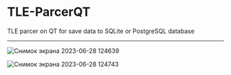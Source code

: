 # TLE-ParcerQT
TLE parcer on QT for save data to SQLite or PostgreSQL database

-----------------------------------------


![Снимок экрана 2023-06-28 124639](https://github.com/vakarianplay/TLE-ParcerQT/assets/20814332/c09c6272-24f3-41eb-a64e-e4a1edbd69e1)

![Снимок экрана 2023-06-28 124743](https://github.com/vakarianplay/TLE-ParcerQT/assets/20814332/14533ff2-88ae-4ae0-b619-5cc560ec2242)
